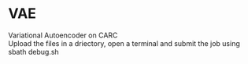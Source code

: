 # VAE
Variational Autoencoder on CARC <br>
Upload the files in a driectory, open a terminal and submit the job using sbath debug.sh
